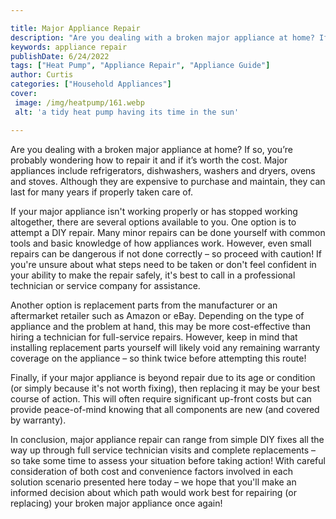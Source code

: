 ```yaml
---

title: Major Appliance Repair
description: "Are you dealing with a broken major appliance at home? If so, you’re probably wondering how to repair it and if it’s worth the cos...see more"
keywords: appliance repair
publishDate: 6/24/2022
tags: ["Heat Pump", "Appliance Repair", "Appliance Guide"]
author: Curtis
categories: ["Household Appliances"]
cover: 
 image: /img/heatpump/161.webp
 alt: 'a tidy heat pump having its time in the sun'

---
```


Are you dealing with a broken major appliance at home? If so, you’re probably wondering how to repair it and if it’s worth the cost. Major appliances include refrigerators, dishwashers, washers and dryers, ovens and stoves. Although they are expensive to purchase and maintain, they can last for many years if properly taken care of.

If your major appliance isn't working properly or has stopped working altogether, there are several options available to you. One option is to attempt a DIY repair. Many minor repairs can be done yourself with common tools and basic knowledge of how appliances work. However, even small repairs can be dangerous if not done correctly – so proceed with caution! If you're unsure about what steps need to be taken or don't feel confident in your ability to make the repair safely, it's best to call in a professional technician or service company for assistance.

Another option is replacement parts from the manufacturer or an aftermarket retailer such as Amazon or eBay. Depending on the type of appliance and the problem at hand, this may be more cost-effective than hiring a technician for full-service repairs. However, keep in mind that installing replacement parts yourself will likely void any remaining warranty coverage on the appliance – so think twice before attempting this route! 

Finally, if your major appliance is beyond repair due to its age or condition (or simply because it's not worth fixing), then replacing it may be your best course of action. This will often require significant up-front costs but can provide peace-of-mind knowing that all components are new (and covered by warranty). 
 
In conclusion, major appliance repair can range from simple DIY fixes all the way up through full service technician visits and complete replacements – so take some time to assess your situation before taking action! With careful consideration of both cost and convenience factors involved in each solution scenario presented here today – we hope that you'll make an informed decision about which path would work best for repairing (or replacing) your broken major appliance once again!
